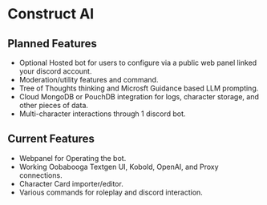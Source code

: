 # Construct AI
## Planned Features
- Optional Hosted bot for users to configure via a public web panel linked your discord account.
- Moderation/utility features and command.
- Tree of Thoughts thinking and Microsft Guidance based LLM prompting.
- Cloud MongoDB or PouchDB integration for logs, character storage, and other pieces of data.
- Multi-character interactions through 1 discord bot.
## Current Features
- Webpanel for Operating the bot.
- Working Oobabooga Textgen UI, Kobold, OpenAI, and Proxy connections.
- Character Card importer/editor.
- Various commands for roleplay and discord interaction.
